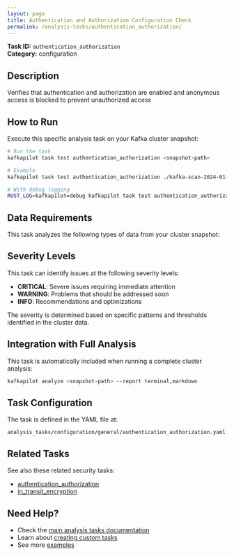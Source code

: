 ```yaml
---
layout: page
title: Authentication and Authorization Configuration Check
permalink: /analysis-tasks/authentication_authorization/
---
```


**Task ID:** `authentication_authorization`  
**Category:** configuration

## Description

Verifies that authentication and authorization are enabled and anonymous access is blocked to prevent unauthorized access

## How to Run

Execute this specific analysis task on your Kafka cluster snapshot:

```bash
# Run the task
kafkapilot task test authentication_authorization <snapshot-path>

# Example
kafkapilot task test authentication_authorization ./kafka-scan-2024-01-15

# With debug logging
RUST_LOG=kafkapilot=debug kafkapilot task test authentication_authorization <snapshot-path>
```

## Data Requirements

This task analyzes the following types of data from your cluster snapshot:



## Severity Levels

This task can identify issues at the following severity levels:

- **CRITICAL**: Severe issues requiring immediate attention
- **WARNING**: Problems that should be addressed soon  
- **INFO**: Recommendations and optimizations

The severity is determined based on specific patterns and thresholds identified in the cluster data.

## Integration with Full Analysis

This task is automatically included when running a complete cluster analysis:

```bash
kafkapilot analyze <snapshot-path> --report terminal,markdown
```

## Task Configuration

The task is defined in the YAML file at:
```
analysis_tasks/configuration/general/authentication_authorization.yaml
```

## Related Tasks

See also these related security tasks:
- [authentication_authorization](../authentication_authorization)
- [in_transit_encryption](../in_transit_encryption)

## Need Help?

- Check the [main analysis tasks documentation](../)
- Learn about [creating custom tasks](/how-to#custom-analysis-tasks)
- See more [examples](/examples#analysis-tasks)

